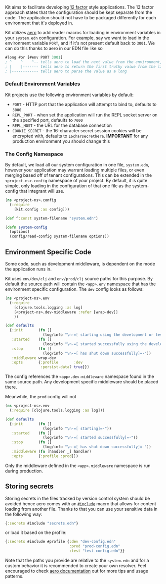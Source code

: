 Kit aims to facilitate developing [12 factor](http://12factor.net/) style applications.
The 12 factor approach states that the configuration should be kept separate from the code. The application
should not have to be packaged differently for each environment that it's deployed in.

Kit utilizes [aero](https://github.com/juxt/aero) to add reader macros for loading in environment variables in your `system.edn` configuration. For example, say we want to load in the environment variable `PORT`, and if it's not present default back to `3001`. We can do this thanks to aero in our EDN file like so

```clojure
#long #or [#env PORT 3001]
; ^    ^    ^-- tells aero to load the next value from the environment, defaulting to `nil` (falsey value in Clojure)
; |    |------- tells aero to return the first truthy value from the list of values that follow
; |------------ tells aero to parse the value as a long
```

### Default Environment Variables

Kit projects use the following environment variables by default:

* `PORT` - HTTP port that the application will attempt to bind to, defaults to `3000`
* `REPL_PORT` - when set the application will run the REPL socket server on the specified port, defaults to `7000`
* `REPL_HOST` - the URL for the database connection
* `COOKIE_SECRET` - the 16-character secret session cookies will be encrypted with, defaults to `16charsecrethere`. **IMPORTANT** for any production environment you should change this

### The Config Namespace

By default, we load all our system configuration in one file, `system.edn`, however your application may warrant loading multiple files, or even merging based off of tenant configurations. This can be extended in the `<project-ns>.config` namespace of your project. By default, it is quite simple, only loading in the configuration of that one file as the system-config that integrant will use.

```clojure
(ns <project-ns>.config
  (:require
    [kit.config :as config]))

(def ^:const system-filename "system.edn")

(defn system-config
  [options]
  (config/read-config system-filename options))
```

## Environment Specific Code

Some code, such as development middleware, is dependent on the mode the application
runs in.

Kit uses `env/dev/clj` and `env/prod/clj` source paths for this purpose. By default the source path will contain the
`<app>.env` namespace that has the environment specific configuration. The `dev` config looks as follows:

```clojure
(ns <project-ns>.env
  (:require
    [clojure.tools.logging :as log]
    [<project-ns>.dev-middleware :refer [wrap-dev]]
    ))

(def defaults
  {:init       (fn []
                 (log/info "\n-=[ starting using the development or test profile]=-"))
   :started    (fn []
                 (log/info "\n-=[ started successfully using the development or test profile]=-"))
   :stop       (fn []
                 (log/info "\n-=[ has shut down successfully]=-"))
   :middleware wrap-dev
   :opts       {:profile       :dev
                :persist-data? true}})

```

The config references the `<app>.dev-middleware` namespace found in the same source path. Any development specific middleware
should be placed there.

Meanwhile, the `prod` config will not

```clojure
(ns <project-ns>.env
  (:require [clojure.tools.logging :as log]))

(def defaults
  {:init       (fn []
                 (log/info "\n-=[ starting]=-"))
   :started    (fn []
                 (log/info "\n-=[ started successfully]=-"))
   :stop       (fn []
                 (log/info "\n-=[ has shut down successfully]=-"))
   :middleware (fn [handler _] handler)
   :opts       {:profile :prod}})
```

Only the middleware defined in the `<app>.middleware` namespace is run during production.

## Storing secrets

Storing secrets in the files tracked by version control system should be avoided hence aero comes with an [`#include`](https://github.com/juxt/aero?tab=readme-ov-file#include) macro that allows for content loading from another file. Thanks to that you can use your sensitive data in the following way:

```clojure
{:secrets #include "secrets.edn"}
```

or load it based on the profile:

```clojure
{:secrets #include #profile {:dev "dev-config.edn"
                             :prod "prod-config.edn"
                             :test "test-config.edn"}}
```

Note that the paths you provide are relative to the `system.edn` and for a custom behavior it is recommended to create your own resolver. Feel encouraged to check [aero documentation](https://github.com/juxt/aero/blob/master/README.md) out for more tips and usage patterns.
